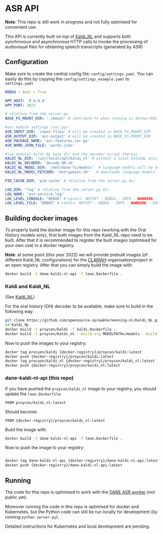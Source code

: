 # ASR API

**Note**: This repo is still work in progress and not fully optimised for convenient use.


This API is currently built on top of [Kaldi_NL](https://github.com/opensource-spraakherkenning-nl/Kaldi_NL) and supports both synchronous and asynchronous HTTP calls to invoke the processing of audiovisual files for obtaining speech transcripts (generated by ASR)

## Configuration

Make sure to create the central config file: `config/settings.yaml`. You can easily do this by copying the `config/settings_example.yaml` to `settings.yaml`

```yaml
DEBUG : bool = True

APP_HOST: '0.0.0.0'
APP_PORT: 3023

# relative from the server.py
BASE_FS_MOUNT_DIR: './mount' # /mnt/dane-fs when running in docker/k8s

#asr module settings (asr.py)
ASR_INPUT_DIR: 'input-files' # will be created in BASE_FS_MOUNT_DIR
ASR_OUTPUT_DIR: 'asr-output' # will be created in BASE_FS_MOUNT_DIR
ASR_PACKAGE_NAME: 'asr-features.tar.gz'
ASR_WORD_JSON_FILE: 'words.json'

#(as module) kaldi NL base dir and the decoder script therein
KALDI_NL_DIR: '/usr/local/opt/kaldi_nl' # without a local KaldiNL only simulation mode is possible
KALDI_NL_DECODER: 'decode_OH.sh'
KALDI_NL_MODEL_DIR: '/mnt/dane-fs/models'  # language models will be downloaded here
KALDI_NL_MODEL_FETCHER: 'entrypoint.sh'   # downloads language models

PID_CACHE_DIR: 'pid-cache' # relative from the server.py dir

LOG_DIR: "log" # relative from the server.py dir
LOG_NAME: "asr-service.log"
LOG_LEVEL_CONSOLE: "DEBUG" # Levels: NOTSET - DEBUG - INFO - WARNING - ERROR - CRITICAL
LOG_LEVEL_FILE: "DEBUG" # Levels: NOTSET - DEBUG - INFO - WARNING - ERROR - CRITICAL
```


## Building docker images

To properly build the docker image for this repo (working with the Oral History models only), first both images from the Kaldi_NL repo need to be built. After that it is recommended to register the built images (optimised for your own use) in a docker registry.

**Note**: at some point (this year 2022) we will provide prebuilt images (of different Kaldi_NL configurations) for the [CLARIAH](https://github.com/CLARIAH) organisation/project in an open registry. After that you can simply build the image with:

```bash
docker build -t dane-kaldi-nl-api -f lean.Dockerfile .
```

### Kaldi and Kaldi_NL

(See [Kaldi_NL](https://github.com/opensource-spraakherkenning-nl/Kaldi_NL))

For the oral history (OH) decoder to be available, make sure to build in the following way:

```bash
git clone https://github.com/opensource-spraakherkenning-nl/Kaldi_NL.git
cd Kaldi_NL
docker build -t proycon/kaldi -f kaldi.Dockerfile .
docker build -t proycon/kaldi_nl --build-arg MODELPATH=/models --build-arg MODELS="utwente radboud_OH" .
```

Now to push the images to your registry:

```bash
docker tag procyon/kaldi {docker-registry}/proycon/kaldi:latest
docker push {docker-registry}/proycon/kaldi:latest
docker tag procyon/kaldi_nl {docker-registry}/proycon/kaldi_nl:latest
docker push {docker-registry}/proycon/kaldi_nl:latest
```

### dane-kaldi-nl-api (this repo)

If you have pushed the `proycon/kaldi_nl` image to your registry, you should update the `lean.Dockerfile`:

```
FROM proycon/kaldi_nl:latest
```

Should become:

```
FROM {docker-registry}/proycon/kaldi_nl:latest
```

Build the image with:

```bash
docker build -t dane-kaldi-nl-api -f lean.Dockerfile .
```

Now to push the image to your registry:

```bash

docker tag dane-kaldi-nl-api {docker-registry}/dane-kaldi-nl-api:latest
docker push {docker-registry}/dane-kaldi-nl-api:latest
```


## Running

The code for this repo is optimised to work with the [DANE ASR worker](https://github.com/beeldengeluid/dane-asr-worker) (not public yet).

Moreover running the code in this repo is optimised for docker and Kubernetes, but the Python code can still be run locally for development (by running `python server.py`).

Detailed instructions for Kubernetes and local development are pending.


